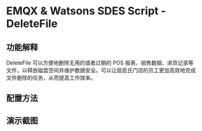 # EMQX & Watsons SDES Script - DeleteFile

## 功能解释
DeleteFile 可以方便地删除无用的或者过期的 POS 报表、销售数据、进货记录等文件，以释放磁盘空间并维护数据安全。可以让屈臣氏门店的员工更加高效地完成文件删除的任务，从而提高工作效率。
## 配置方法

## 演示截图
